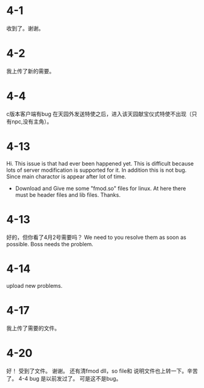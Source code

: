 # 4-1
收到了。谢谢。
# 4-2
我上传了新的需要。
# 4-4
c版本客户端有bug
在天园外发送特使之后，进入该天园献宝仪式特使不出现（只有npc,没有主角）。
# 4-13
Hi.
This issue is that had ever been happened yet.
This is difficult because lots of server modification is supported for it.
In addition this is not bug. Since main charactor is appear after lot of time.

- Download and Give me some "fmod.so" files for linux.
    At here there must be header files and lib files. Thanks.
# 4-13
好的，但你看了4月2号需要吗？
We need to you resolve them as soon as possible. Boss needs the problem. 

# 4-14
upload new problems.
# 4-17
我上传了需要的文件。
# 4-20
好！ 受到了文件。 谢谢。 还有清fmod dll，so file和 说明文件也上转一下。辛苦了。
4-4 bug 是以前发过了。 可是这不是bug。

